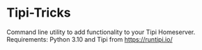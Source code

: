 # Tipi-Tricks
Command line utility to add functionality to your Tipi Homeserver.
Requirements: Python 3.10 and Tipi from https://runtipi.io/
